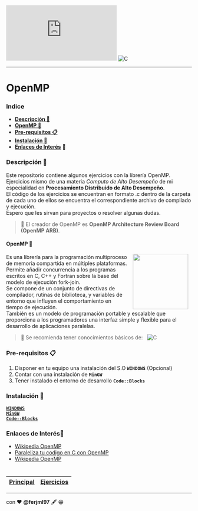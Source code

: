 
![Visitantes](https://img.shields.io/github/watchers/ferjml97/Juegos_Phaser.js?label=Visitantes&style=social)
![C](http://img.shields.io/badge/-C-A8B9CC?style=flat-square&logo=c&logoColor=ffffff)

---
  
# OpenMP

### Indice
  - **[Descripción 📑](#descripción_📑)** 
  - **[OpenMP 📔](#OpenMP_📔)**
  - **[Pre-requisitos 📋](#Pre_requisitos_📋)**
  - **[Instalación 🔧](#Instalación_🔧)**
  - **[Enlaces de Interés](#enlaces-de-Interés🎁)** 👀

### Descripción 📑
Este repositorio contiene algunos ejercicios con la librería OpenMP.  
Ejercicios mismo de una materia *Computo de Alto Desempeño* de mi especialidad en **Procesamiento Distribuido de Alto Desempeño**.  
El código de los ejercicios se encuentran en formato .c dentro de la carpeta de cada uno de ellos se encuentra el correspondiente 
archivo de compilado y ejecución.  
Espero que les sirvan para proyectos o resolver algunas dudas.

> 📌 El creador de OpenMP es **OpenMP Architecture Review Board (OpenMP ARB)**.


#### OpenMP 📔
<img src="https://avatars.githubusercontent.com/u/8496952?s=280&v=4" align="right" height="150" width="150" hspace="10">

Es una librería para la programación multiproceso de memoria compartida en múltiples plataformas.  
Permite añadir concurrencia a los programas escritos en C, C++ y Fortran sobre la base del modelo de ejecución fork-join.  
Se compone de un conjunto de directivas de compilador, rutinas de biblioteca, y variables de entorno que influyen el comportamiento en tiempo de ejecución.  
También es un modelo de programación portable y escalable que proporciona a los programadores una interfaz simple y flexible para el desarrollo de aplicaciones paralelas.
 
> 🛑 Se recomienda tener conocimientos básicos de: &nbsp; 
> ![C](http://img.shields.io/badge/-C-A8B9CC?style=flat-square&logo=c&logoColor=ffffff)

### Pre-requisitos 📋
1. Disponer en tu equipo una instalación del S.O **`WINDOWS`** (Opcional)
2. Contar con una instalación de **`MinGW`**
3. Tener instalado el entorno de desarrollo **`Code::Blocks`**

<!--
```
Da un ejemplo
```
-->

### Instalación 🔧
  **[`WINDOWS`]()**  
  **[`MinGW`]()**  
  **[`Code::Blocks`]()**
  
### Enlaces de Interés🎁
- [Wikipedia OpenMP](https://es.wikipedia.org/wiki/OpenMP "Wiki_OpenMP")
- [Paraleliza tu codigo en C con OpenMP](https://platzi.com/tutoriales/1469-algoritmos/2010-paraleliza-tu-codigo-en-c-con-openmp/ "Paraleliza tu codigo en C con OpenMP")
- [Wikipedia OpenMP](https://es.wikipedia.org/wiki/OpenMP "Wiki_OpenMP")

<!--
|[Click here](https://github.com/)|
|---|
[`Siguiente`](Sesion-01/Readme.md)
|[Ejercicios](Ejercicios/Readme.md)|[Or here](https://github.com/)|[Or here](https://github.com/)|
|---|---|---|
-->
#
[Principal](Readme.md)|[Ejercicios](Ejercicios/Readme.md)|
|---|---|



---
con ❤ **@ferjml97** 🖋 😁
